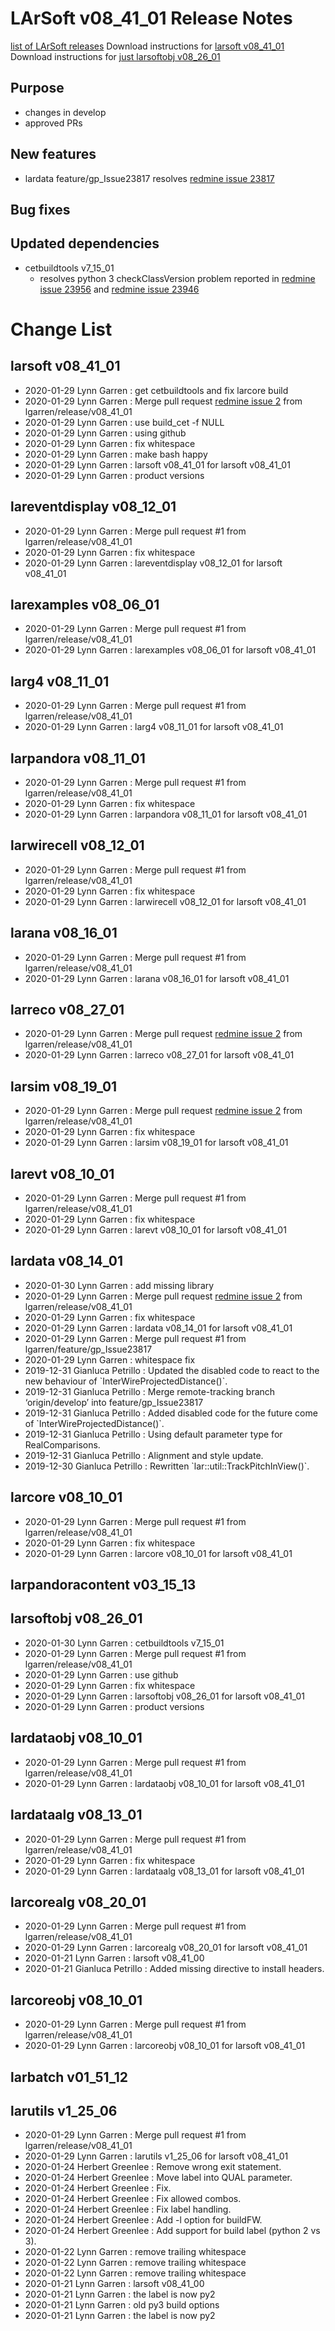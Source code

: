 LArSoft v08_41_01 Release Notes
======================================================================

[list of LArSoft releases](LArSoft_release_list)
Download instructions for [larsoft v08_41_01](http://scisoft.fnal.gov/scisoft/bundles/larsoft/v08_41_01/larsoft-v08_41_01.html)
Download instructions for [just larsoftobj v08_26_01](http://scisoft.fnal.gov/scisoft/bundles/larsoftobj/v08_26_01/larsoftobj-v08_26_01.html)

Purpose
--------------------

-   changes in develop
-   approved PRs

New features
------------------------------

-   lardata feature/gp_Issue23817 resolves [redmine issue 23817](https://cdcvs.fnal.gov/redmine/issues/23817)

Bug fixes
------------------------

Updated dependencies
----------------------------------------------

-   cetbuildtools v7_15_01
    -   resolves python 3 checkClassVersion problem reported in [redmine issue 23956](https://cdcvs.fnal.gov/redmine/issues/23956) and [redmine issue 23946](https://cdcvs.fnal.gov/redmine/issues/23946 "Bug: checkClassVersion uses unsupported string.strip method in Python 3.7 (Closed)")

Change List
============================

larsoft v08_41_01
------------------------------------------

-   2020-01-29 Lynn Garren : get cetbuildtools and fix larcore build
-   2020-01-29 Lynn Garren : Merge pull request [redmine issue 2](https://cdcvs.fnal.gov/redmine/issues/2) from lgarren/release/v08_41_01
-   2020-01-29 Lynn Garren : use build_cet -f NULL
-   2020-01-29 Lynn Garren : using github
-   2020-01-29 Lynn Garren : fix whitespace
-   2020-01-29 Lynn Garren : make bash happy
-   2020-01-29 Lynn Garren : larsoft v08_41_01 for larsoft v08_41_01
-   2020-01-29 Lynn Garren : product versions

lareventdisplay v08_12_01
----------------------------------------------------------

-   2020-01-29 Lynn Garren : Merge pull request \#1 from lgarren/release/v08_41_01
-   2020-01-29 Lynn Garren : fix whitespace
-   2020-01-29 Lynn Garren : lareventdisplay v08_12_01 for larsoft v08_41_01

larexamples v08_06_01
--------------------------------------------------

-   2020-01-29 Lynn Garren : Merge pull request \#1 from lgarren/release/v08_41_01
-   2020-01-29 Lynn Garren : larexamples v08_06_01 for larsoft v08_41_01

larg4 v08_11_01
--------------------------------------

-   2020-01-29 Lynn Garren : Merge pull request \#1 from lgarren/release/v08_41_01
-   2020-01-29 Lynn Garren : larg4 v08_11_01 for larsoft v08_41_01

larpandora v08_11_01
------------------------------------------------

-   2020-01-29 Lynn Garren : Merge pull request \#1 from lgarren/release/v08_41_01
-   2020-01-29 Lynn Garren : fix whitespace
-   2020-01-29 Lynn Garren : larpandora v08_11_01 for larsoft v08_41_01

larwirecell v08_12_01
--------------------------------------------------

-   2020-01-29 Lynn Garren : Merge pull request \#1 from lgarren/release/v08_41_01
-   2020-01-29 Lynn Garren : fix whitespace
-   2020-01-29 Lynn Garren : larwirecell v08_12_01 for larsoft v08_41_01

larana v08_16_01
----------------------------------------

-   2020-01-29 Lynn Garren : Merge pull request \#1 from lgarren/release/v08_41_01
-   2020-01-29 Lynn Garren : larana v08_16_01 for larsoft v08_41_01

larreco v08_27_01
------------------------------------------

-   2020-01-29 Lynn Garren : Merge pull request [redmine issue 2](https://cdcvs.fnal.gov/redmine/issues/2) from lgarren/release/v08_41_01
-   2020-01-29 Lynn Garren : larreco v08_27_01 for larsoft v08_41_01

larsim v08_19_01
----------------------------------------

-   2020-01-29 Lynn Garren : Merge pull request [redmine issue 2](https://cdcvs.fnal.gov/redmine/issues/2) from lgarren/release/v08_41_01
-   2020-01-29 Lynn Garren : fix whitespace
-   2020-01-29 Lynn Garren : larsim v08_19_01 for larsoft v08_41_01

larevt v08_10_01
----------------------------------------

-   2020-01-29 Lynn Garren : Merge pull request \#1 from lgarren/release/v08_41_01
-   2020-01-29 Lynn Garren : fix whitespace
-   2020-01-29 Lynn Garren : larevt v08_10_01 for larsoft v08_41_01

lardata v08_14_01
------------------------------------------

-   2020-01-30 Lynn Garren : add missing library
-   2020-01-29 Lynn Garren : Merge pull request [redmine issue 2](https://cdcvs.fnal.gov/redmine/issues/2) from lgarren/release/v08_41_01
-   2020-01-29 Lynn Garren : fix whitespace
-   2020-01-29 Lynn Garren : lardata v08_14_01 for larsoft v08_41_01
-   2020-01-29 Lynn Garren : Merge pull request \#1 from lgarren/feature/gp_Issue23817
-   2020-01-29 Lynn Garren : whitespace fix
-   2019-12-31 Gianluca Petrillo : Updated the disabled code to react to the new behaviour of \`InterWireProjectedDistance()\`.
-   2019-12-31 Gianluca Petrillo : Merge remote-tracking branch ‘origin/develop’ into feature/gp_Issue23817
-   2019-12-31 Gianluca Petrillo : Added disabled code for the future come of \`InterWireProjectedDistance()\`.
-   2019-12-31 Gianluca Petrillo : Using default parameter type for RealComparisons.
-   2019-12-31 Gianluca Petrillo : Alignment and style update.
-   2019-12-30 Gianluca Petrillo : Rewritten \`lar::util::TrackPitchInView()\`.

larcore v08_10_01
------------------------------------------

-   2020-01-29 Lynn Garren : Merge pull request \#1 from lgarren/release/v08_41_01
-   2020-01-29 Lynn Garren : fix whitespace
-   2020-01-29 Lynn Garren : larcore v08_10_01 for larsoft v08_41_01

larpandoracontent v03_15_13
--------------------------------------------------------------

larsoftobj v08_26_01
------------------------------------------------

-   2020-01-30 Lynn Garren : cetbuildtools v7_15_01
-   2020-01-29 Lynn Garren : Merge pull request \#1 from lgarren/release/v08_41_01
-   2020-01-29 Lynn Garren : use github
-   2020-01-29 Lynn Garren : fix whitespace
-   2020-01-29 Lynn Garren : larsoftobj v08_26_01 for larsoft v08_41_01
-   2020-01-29 Lynn Garren : product versions

lardataobj v08_10_01
------------------------------------------------

-   2020-01-29 Lynn Garren : Merge pull request \#1 from lgarren/release/v08_41_01
-   2020-01-29 Lynn Garren : lardataobj v08_10_01 for larsoft v08_41_01

lardataalg v08_13_01
------------------------------------------------

-   2020-01-29 Lynn Garren : Merge pull request \#1 from lgarren/release/v08_41_01
-   2020-01-29 Lynn Garren : fix whitespace
-   2020-01-29 Lynn Garren : lardataalg v08_13_01 for larsoft v08_41_01

larcorealg v08_20_01
------------------------------------------------

-   2020-01-29 Lynn Garren : Merge pull request \#1 from lgarren/release/v08_41_01
-   2020-01-29 Lynn Garren : larcorealg v08_20_01 for larsoft v08_41_01
-   2020-01-21 Lynn Garren : larsoft v08_41_00
-   2020-01-21 Gianluca Petrillo : Added missing directive to install headers.

larcoreobj v08_10_01
------------------------------------------------

-   2020-01-29 Lynn Garren : Merge pull request \#1 from lgarren/release/v08_41_01
-   2020-01-29 Lynn Garren : larcoreobj v08_10_01 for larsoft v08_41_01

larbatch v01_51_12
--------------------------------------------

larutils v1_25_06
------------------------------------------

-   2020-01-29 Lynn Garren : Merge pull request \#1 from lgarren/release/v08_41_01
-   2020-01-29 Lynn Garren : larutils v1_25_06 for larsoft v08_41_01
-   2020-01-24 Herbert Greenlee : Remove wrong exit statement.
-   2020-01-24 Herbert Greenlee : Move label into QUAL parameter.
-   2020-01-24 Herbert Greenlee : Fix.
-   2020-01-24 Herbert Greenlee : Fix allowed combos.
-   2020-01-24 Herbert Greenlee : Fix label handling.
-   2020-01-24 Herbert Greenlee : Add -l option for buildFW.
-   2020-01-24 Herbert Greenlee : Add support for build label (python 2 vs 3).
-   2020-01-22 Lynn Garren : remove trailing whitespace
-   2020-01-22 Lynn Garren : remove trailing whitespace
-   2020-01-22 Lynn Garren : remove trailing whitespace
-   2020-01-21 Lynn Garren : larsoft v08_41_00
-   2020-01-21 Lynn Garren : the label is now py2
-   2020-01-21 Lynn Garren : old py3 build options
-   2020-01-21 Lynn Garren : the label is now py2
